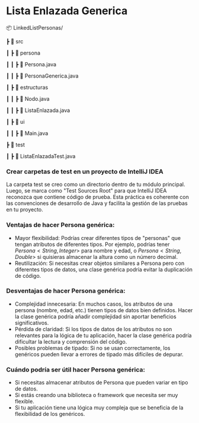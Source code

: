 # Lista Enlazada Generica

📦  LinkedListPersonas/

┣ 📂 src

┃ ┣ 📂 persona

┃ ┃ ┣  📜  Persona.java

┃ ┃ ┣  📜 PersonaGenerica.java

┃ ┣ 📂  estructuras

┃ ┃ ┣ 📜 Nodo.java

┃ ┃ ┣  📜 ListaEnlazada.java

┃ ┣ 📂 ui

┃ ┃ ┣ 📜 Main.java

┣ 📂 test

┃ ┣ 📜 ListaEnlazadaTest.java


### Crear carpetas de test en un proyecto de IntelliJ IDEA

La carpeta test se creo como un directorio dentro de tu módulo principal. Luego, se marca como "Test Sources Root" para que IntelliJ IDEA reconozca que contiene código de prueba. Esta práctica es coherente con las convenciones de desarrollo de Java y facilita la gestión de las pruebas en tu proyecto.

### Ventajas de hacer Persona genérica:

* Mayor flexibilidad: Podrías crear diferentes tipos de "personas" que tengan atributos de diferentes tipos. Por ejemplo, podrías tener $Persona<String, Integer>$ para nombre y edad, o $Persona<String, Double>$ si quisieras almacenar la altura como un número decimal.
* Reutilización: Si necesitas crear objetos similares a Persona pero con diferentes tipos de datos, una clase genérica podría evitar la duplicación de código.

### Desventajas de hacer Persona genérica:

* Complejidad innecesaria: En muchos casos, los atributos de una persona (nombre, edad, etc.) tienen tipos de datos bien definidos. Hacer la clase genérica podría añadir complejidad sin aportar beneficios significativos.
* Pérdida de claridad: Si los tipos de datos de los atributos no son relevantes para la lógica de tu aplicación, hacer la clase genérica podría dificultar la lectura y comprensión del código.
* Posibles problemas de tipado: Si no se usan correctamente, los genéricos pueden llevar a errores de tipado más difíciles de depurar.

### Cuándo podría ser útil hacer Persona genérica:

* Si necesitas almacenar atributos de Persona que pueden variar en tipo de datos.
* Si estás creando una biblioteca o framework que necesita ser muy flexible.
* Si tu aplicación tiene una lógica muy compleja que se beneficia de la flexibilidad de los genéricos.

